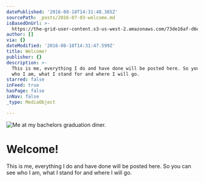 ```yaml
---
datePublished: '2016-08-18T14:31:48.365Z'
sourcePath: _posts/2016-07-03-welcome.md
isBasedOnUrl: >-
  https://the-grid-user-content.s3-us-west-2.amazonaws.com/73de16af-d6ef-49a9-88ed-48e12fb0edaf.tif
author: []
via: {}
dateModified: '2016-08-18T14:31:47.599Z'
title: Welcome!
publisher: {}
description: >-
  This is me, everything I do and have done will be posted here. So you can see
  who I am, what I stand for and where I will go.
starred: false
inFeed: true
hasPage: false
inNav: false
_type: MediaObject

---
```

![Me at my bachelors graduation diner.](https://imgflo.herokuapp.com/graph/vahj1ThiexotieMo/4f77f88dc464d7bbb18a10c93b428d81/croprotate.jpg?cropheight=2912&cropwidth=1942&degrees=0&input=https%3A%2F%2Fthe-grid-user-content.s3-us-west-2.amazonaws.com%2F2d82f06f-10ac-4919-b27a-32e4bda1110b.jpg&x=0&y=0)

# Welcome!

This is me, everything I do and have done will be posted here. So you can see who I am, what I stand for and where I will go.